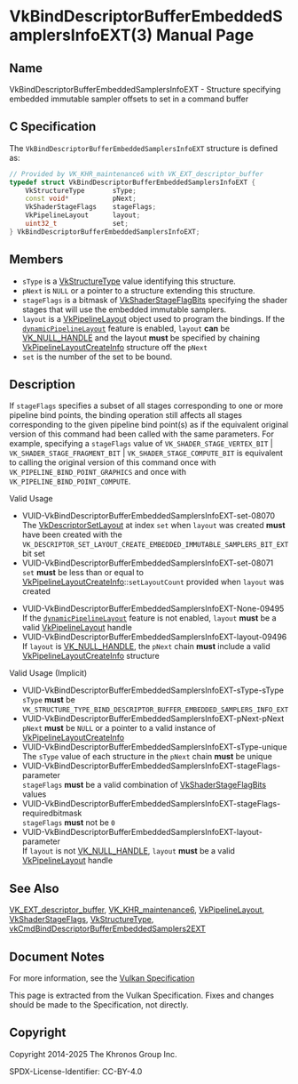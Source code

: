 # VkBindDescriptorBufferEmbeddedSamplersInfoEXT(3) Manual Page

## Name

VkBindDescriptorBufferEmbeddedSamplersInfoEXT - Structure specifying embedded immutable sampler offsets to set in a command buffer



## [](#_c_specification)C Specification

The `VkBindDescriptorBufferEmbeddedSamplersInfoEXT` structure is defined as:

```c++
// Provided by VK_KHR_maintenance6 with VK_EXT_descriptor_buffer
typedef struct VkBindDescriptorBufferEmbeddedSamplersInfoEXT {
    VkStructureType       sType;
    const void*           pNext;
    VkShaderStageFlags    stageFlags;
    VkPipelineLayout      layout;
    uint32_t              set;
} VkBindDescriptorBufferEmbeddedSamplersInfoEXT;
```

## [](#_members)Members

- `sType` is a [VkStructureType](https://registry.khronos.org/vulkan/specs/latest/man/html/VkStructureType.html) value identifying this structure.
- `pNext` is `NULL` or a pointer to a structure extending this structure.
- `stageFlags` is a bitmask of [VkShaderStageFlagBits](https://registry.khronos.org/vulkan/specs/latest/man/html/VkShaderStageFlagBits.html) specifying the shader stages that will use the embedded immutable samplers.
- `layout` is a [VkPipelineLayout](https://registry.khronos.org/vulkan/specs/latest/man/html/VkPipelineLayout.html) object used to program the bindings. If the [`dynamicPipelineLayout`](https://registry.khronos.org/vulkan/specs/latest/html/vkspec.html#features-dynamicPipelineLayout) feature is enabled, `layout` **can** be [VK\_NULL\_HANDLE](https://registry.khronos.org/vulkan/specs/latest/man/html/VK_NULL_HANDLE.html) and the layout **must** be specified by chaining [VkPipelineLayoutCreateInfo](https://registry.khronos.org/vulkan/specs/latest/man/html/VkPipelineLayoutCreateInfo.html) structure off the `pNext`
- `set` is the number of the set to be bound.

## [](#_description)Description

If `stageFlags` specifies a subset of all stages corresponding to one or more pipeline bind points, the binding operation still affects all stages corresponding to the given pipeline bind point(s) as if the equivalent original version of this command had been called with the same parameters. For example, specifying a `stageFlags` value of `VK_SHADER_STAGE_VERTEX_BIT` | `VK_SHADER_STAGE_FRAGMENT_BIT` | `VK_SHADER_STAGE_COMPUTE_BIT` is equivalent to calling the original version of this command once with `VK_PIPELINE_BIND_POINT_GRAPHICS` and once with `VK_PIPELINE_BIND_POINT_COMPUTE`.

Valid Usage

- [](#VUID-VkBindDescriptorBufferEmbeddedSamplersInfoEXT-set-08070)VUID-VkBindDescriptorBufferEmbeddedSamplersInfoEXT-set-08070  
  The [VkDescriptorSetLayout](https://registry.khronos.org/vulkan/specs/latest/man/html/VkDescriptorSetLayout.html) at index `set` when `layout` was created **must** have been created with the `VK_DESCRIPTOR_SET_LAYOUT_CREATE_EMBEDDED_IMMUTABLE_SAMPLERS_BIT_EXT` bit set
- [](#VUID-VkBindDescriptorBufferEmbeddedSamplersInfoEXT-set-08071)VUID-VkBindDescriptorBufferEmbeddedSamplersInfoEXT-set-08071  
  `set` **must** be less than or equal to [VkPipelineLayoutCreateInfo](https://registry.khronos.org/vulkan/specs/latest/man/html/VkPipelineLayoutCreateInfo.html)::`setLayoutCount` provided when `layout` was created

<!--THE END-->

- [](#VUID-VkBindDescriptorBufferEmbeddedSamplersInfoEXT-None-09495)VUID-VkBindDescriptorBufferEmbeddedSamplersInfoEXT-None-09495  
  If the [`dynamicPipelineLayout`](#features-dynamicPipelineLayout) feature is not enabled, `layout` **must** be a valid [VkPipelineLayout](https://registry.khronos.org/vulkan/specs/latest/man/html/VkPipelineLayout.html) handle
- [](#VUID-VkBindDescriptorBufferEmbeddedSamplersInfoEXT-layout-09496)VUID-VkBindDescriptorBufferEmbeddedSamplersInfoEXT-layout-09496  
  If `layout` is [VK\_NULL\_HANDLE](https://registry.khronos.org/vulkan/specs/latest/man/html/VK_NULL_HANDLE.html), the `pNext` chain **must** include a valid [VkPipelineLayoutCreateInfo](https://registry.khronos.org/vulkan/specs/latest/man/html/VkPipelineLayoutCreateInfo.html) structure

Valid Usage (Implicit)

- [](#VUID-VkBindDescriptorBufferEmbeddedSamplersInfoEXT-sType-sType)VUID-VkBindDescriptorBufferEmbeddedSamplersInfoEXT-sType-sType  
  `sType` **must** be `VK_STRUCTURE_TYPE_BIND_DESCRIPTOR_BUFFER_EMBEDDED_SAMPLERS_INFO_EXT`
- [](#VUID-VkBindDescriptorBufferEmbeddedSamplersInfoEXT-pNext-pNext)VUID-VkBindDescriptorBufferEmbeddedSamplersInfoEXT-pNext-pNext  
  `pNext` **must** be `NULL` or a pointer to a valid instance of [VkPipelineLayoutCreateInfo](https://registry.khronos.org/vulkan/specs/latest/man/html/VkPipelineLayoutCreateInfo.html)
- [](#VUID-VkBindDescriptorBufferEmbeddedSamplersInfoEXT-sType-unique)VUID-VkBindDescriptorBufferEmbeddedSamplersInfoEXT-sType-unique  
  The `sType` value of each structure in the `pNext` chain **must** be unique
- [](#VUID-VkBindDescriptorBufferEmbeddedSamplersInfoEXT-stageFlags-parameter)VUID-VkBindDescriptorBufferEmbeddedSamplersInfoEXT-stageFlags-parameter  
  `stageFlags` **must** be a valid combination of [VkShaderStageFlagBits](https://registry.khronos.org/vulkan/specs/latest/man/html/VkShaderStageFlagBits.html) values
- [](#VUID-VkBindDescriptorBufferEmbeddedSamplersInfoEXT-stageFlags-requiredbitmask)VUID-VkBindDescriptorBufferEmbeddedSamplersInfoEXT-stageFlags-requiredbitmask  
  `stageFlags` **must** not be `0`
- [](#VUID-VkBindDescriptorBufferEmbeddedSamplersInfoEXT-layout-parameter)VUID-VkBindDescriptorBufferEmbeddedSamplersInfoEXT-layout-parameter  
  If `layout` is not [VK\_NULL\_HANDLE](https://registry.khronos.org/vulkan/specs/latest/man/html/VK_NULL_HANDLE.html), `layout` **must** be a valid [VkPipelineLayout](https://registry.khronos.org/vulkan/specs/latest/man/html/VkPipelineLayout.html) handle

## [](#_see_also)See Also

[VK\_EXT\_descriptor\_buffer](https://registry.khronos.org/vulkan/specs/latest/man/html/VK_EXT_descriptor_buffer.html), [VK\_KHR\_maintenance6](https://registry.khronos.org/vulkan/specs/latest/man/html/VK_KHR_maintenance6.html), [VkPipelineLayout](https://registry.khronos.org/vulkan/specs/latest/man/html/VkPipelineLayout.html), [VkShaderStageFlags](https://registry.khronos.org/vulkan/specs/latest/man/html/VkShaderStageFlags.html), [VkStructureType](https://registry.khronos.org/vulkan/specs/latest/man/html/VkStructureType.html), [vkCmdBindDescriptorBufferEmbeddedSamplers2EXT](https://registry.khronos.org/vulkan/specs/latest/man/html/vkCmdBindDescriptorBufferEmbeddedSamplers2EXT.html)

## [](#_document_notes)Document Notes

For more information, see the [Vulkan Specification](https://registry.khronos.org/vulkan/specs/latest/html/vkspec.html#VkBindDescriptorBufferEmbeddedSamplersInfoEXT)

This page is extracted from the Vulkan Specification. Fixes and changes should be made to the Specification, not directly.

## [](#_copyright)Copyright

Copyright 2014-2025 The Khronos Group Inc.

SPDX-License-Identifier: CC-BY-4.0